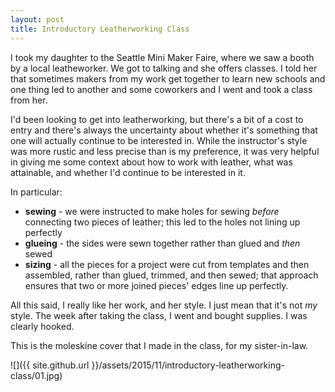 ```yaml
---
layout: post
title: Introductory Leatherworking Class
---
```

I took my daughter to the Seattle Mini Maker Faire, where we saw a booth by a
local leatheworker. We got to talking and she offers classes. I told her that
sometimes makers from my work get together to learn new schools and one thing
led to another and some coworkers and I went and took a class from her.

I'd been looking to get into leatherworking, but there's a bit of a cost to
entry and there's always the uncertainty about whether it's something that one
will actually continue to be interested in. While the instructor's style was
more rustic and less precise than is my preference, it was very helpful in
giving me some context about how to work with leather, what was attainable, and
whether I'd continue to be interested in it.

In particular:

- __sewing__ - we were instructed to make holes for sewing _before_ connecting
  two pieces of leather; this led to the holes not lining up perfectly
- __glueing__ - the sides were sewn together rather than glued and _then_ sewed
- __sizing__ - all the pieces for a project were cut from templates and then
  assembled, rather than glued, trimmed, and then sewed; that approach ensures
  that two or more joined pieces' edges line up perfectly.

All this said, I really like her work, and her style. I just mean that it's not
_my_ style. The week after taking the class, I went and bought supplies. I was
clearly hooked.

This is the moleskine cover that I made in the class, for my sister-in-law.

![]({{ site.github.url }}/assets/2015/11/introductory-leatherworking-class/01.jpg)
